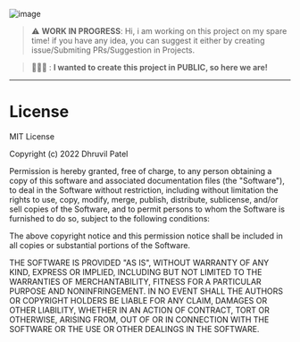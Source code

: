 ![image](https://readme-styles.vercel.app/api/header/readme-styles)

> :warning: **WORK IN PROGRESS**: Hi, i am working on this project on my spare time! if you have any idea, you can suggest it either by creating issue/Submiting PRs/Suggestion in Projects.

> 👨🏻‍🎨 : **I wanted to create this project in PUBLIC, so here we are!**


----

# License

MIT License

Copyright (c) 2022 Dhruvil Patel

Permission is hereby granted, free of charge, to any person obtaining a copy of this software and associated documentation files (the "Software"), to deal in the Software without restriction, including without limitation the rights to use, copy, modify, merge, publish, distribute, sublicense, and/or sell copies of the Software, and to permit persons to whom the Software is furnished to do so, subject to the following conditions:

The above copyright notice and this permission notice shall be included in all copies or substantial portions of the Software.

THE SOFTWARE IS PROVIDED "AS IS", WITHOUT WARRANTY OF ANY KIND, EXPRESS OR IMPLIED, INCLUDING BUT NOT LIMITED TO THE WARRANTIES OF MERCHANTABILITY, FITNESS FOR A PARTICULAR PURPOSE AND NONINFRINGEMENT. IN NO EVENT SHALL THE AUTHORS OR COPYRIGHT HOLDERS BE LIABLE FOR ANY CLAIM, DAMAGES OR OTHER LIABILITY, WHETHER IN AN ACTION OF CONTRACT, TORT OR OTHERWISE, ARISING FROM, OUT OF OR IN CONNECTION WITH THE SOFTWARE OR THE USE OR OTHER DEALINGS IN THE SOFTWARE.
